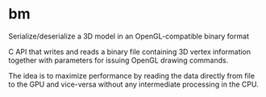# bm
Serialize/deserialize a 3D model in an OpenGL-compatible binary format

C API that writes and reads a binary file containing 3D vertex information together with parameters for issuing OpenGL drawing commands.

The idea is to maximize performance by reading the data directly from file to the GPU and vice-versa without any intermediate processing in the CPU.
